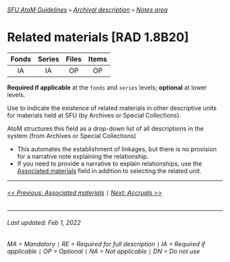 ###### [SFU AtoM Guidelines](../README.md) `>` [Archival description](overview.md) `>` [Notes area](overview.md#notes-area)

# Related materials [RAD 1.8B20]
| Fonds 	| Series 	| Files 	| Items 	|
|:-----:	|:------:	|:-----:	|:-----:	|
|   IA    |   IA    |   OP  	|   OP  	|

**Required if applicable** at the `fonds` and `series` levels; **optional** at lower levels.

Use to indicate the existence of related materials in other descriptive units for materials held at SFU (by Archives or Special Collections).

AtoM structures this field as a drop-down list of all descriptions in the system (from Archives or Special Collections)
- This automates the establishment of linkages, but there is no provision for a narrative note explaining the relationship.
- If you need to provide a narrative to explain relationships, use the [Associated materials](associated-materials.md) field in addition to selecting the related unit.

---
###### [<< Previous: Associated materials](associated-materials.md) `|` [Next: Accruals >>](accruals.md)
---
###### Last updated: Feb 1, 2022
###### MA = Mandatory `|` RE = Required for full description `|` IA = Required if applicable `|` OP = Optional `|` NA = Not applicable `|` DN = Do not use

